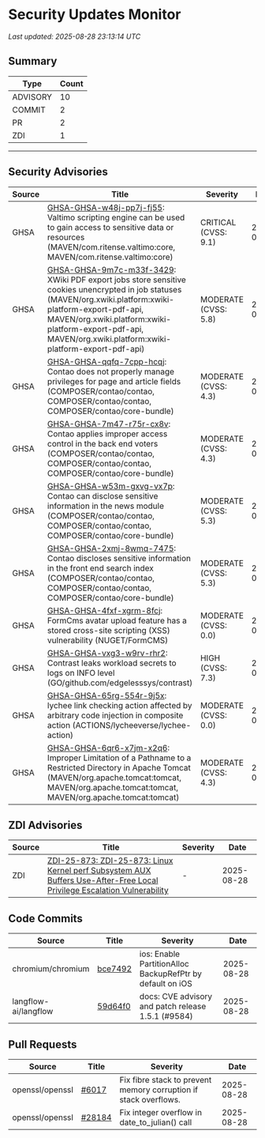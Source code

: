 # Security Updates Monitor

*Last updated: 2025-08-28 23:13:14 UTC*

## Summary
| Type | Count |
|------|-------|
| ADVISORY | 10 |
| COMMIT | 2 |
| PR | 2 |
| ZDI | 1 |

---

## Security Advisories

| Source | Title | Severity | Date |
|--------|-------|----------|------|
| GHSA | [GHSA-GHSA-w48j-pp7j-fj55](https://github.com/advisories/GHSA-w48j-pp7j-fj55): Valtimo scripting engine can be used to gain access to sensitive data or resources (MAVEN/com.ritense.valtimo:core, MAVEN/com.ritense.valtimo:core) | CRITICAL (CVSS: 9.1) | 2025-08-28 |
| GHSA | [GHSA-GHSA-9m7c-m33f-3429](https://github.com/advisories/GHSA-9m7c-m33f-3429): XWiki PDF export jobs store sensitive cookies unencrypted in job statuses (MAVEN/org.xwiki.platform:xwiki-platform-export-pdf-api, MAVEN/org.xwiki.platform:xwiki-platform-export-pdf-api, MAVEN/org.xwiki.platform:xwiki-platform-export-pdf-api) | MODERATE (CVSS: 5.8) | 2025-08-28 |
| GHSA | [GHSA-GHSA-qqfq-7cpp-hcqj](https://github.com/advisories/GHSA-qqfq-7cpp-hcqj): Contao does not properly manage privileges for page and article fields (COMPOSER/contao/contao, COMPOSER/contao/contao, COMPOSER/contao/core-bundle) | MODERATE (CVSS: 4.3) | 2025-08-28 |
| GHSA | [GHSA-GHSA-7m47-r75r-cx8v](https://github.com/advisories/GHSA-7m47-r75r-cx8v): Contao applies improper access control in the back end voters (COMPOSER/contao/contao, COMPOSER/contao/contao, COMPOSER/contao/core-bundle) | MODERATE (CVSS: 4.3) | 2025-08-28 |
| GHSA | [GHSA-GHSA-w53m-gxvg-vx7p](https://github.com/advisories/GHSA-w53m-gxvg-vx7p): Contao can disclose sensitive information in the news module (COMPOSER/contao/contao, COMPOSER/contao/contao, COMPOSER/contao/core-bundle) | MODERATE (CVSS: 5.3) | 2025-08-28 |
| GHSA | [GHSA-GHSA-2xmj-8wmq-7475](https://github.com/advisories/GHSA-2xmj-8wmq-7475): Contao discloses sensitive information in the front end search index (COMPOSER/contao/contao, COMPOSER/contao/contao, COMPOSER/contao/core-bundle) | MODERATE (CVSS: 5.3) | 2025-08-28 |
| GHSA | [GHSA-GHSA-4fxf-xgrm-8fcj](https://github.com/advisories/GHSA-4fxf-xgrm-8fcj): FormCms avatar upload feature has a stored cross-site scripting (XSS) vulnerability (NUGET/FormCMS) | MODERATE (CVSS: 0.0) | 2025-08-28 |
| GHSA | [GHSA-GHSA-vxg3-w9rv-rhr2](https://github.com/advisories/GHSA-vxg3-w9rv-rhr2): Contrast leaks workload secrets to logs on INFO level (GO/github.com/edgelesssys/contrast) | HIGH (CVSS: 7.3) | 2025-08-28 |
| GHSA | [GHSA-GHSA-65rg-554r-9j5x](https://github.com/advisories/GHSA-65rg-554r-9j5x): lychee link checking action affected by arbitrary code injection in composite action (ACTIONS/lycheeverse/lychee-action) | MODERATE (CVSS: 0.0) | 2025-08-28 |
| GHSA | [GHSA-GHSA-6qr6-x7jm-x2q6](https://github.com/advisories/GHSA-6qr6-x7jm-x2q6): Improper Limitation of a Pathname to a Restricted Directory in Apache Tomcat (MAVEN/org.apache.tomcat:tomcat, MAVEN/org.apache.tomcat:tomcat, MAVEN/org.apache.tomcat:tomcat) | MODERATE (CVSS: 4.3) | 2022-05-14 |

## ZDI Advisories

| Source | Title | Severity | Date |
|--------|-------|----------|------|
| ZDI | [ZDI-25-873: ZDI-25-873: Linux Kernel perf Subsystem AUX Buffers Use-After-Free Local Privilege Escalation Vulnerability](http://www.zerodayinitiative.com/advisories/ZDI-25-873/) | - | 2025-08-28 |

## Code Commits

| Source | Title | Severity | Date |
|--------|-------|----------|------|
| chromium/chromium | [bce7492](https://github.com/chromium/chromium/commit/bce7492c0e8c0d16db6aa98146ac64190e754465) | ios: Enable PartitionAlloc BackupRefPtr by default on iOS | 2025-08-28 |
| langflow-ai/langflow | [59d64f0](https://github.com/langflow-ai/langflow/commit/59d64f0cf513591a1edb1f06eac29fdc122c8204) | docs: CVE advisory and patch release 1.5.1 (#9584) | 2025-08-28 |

## Pull Requests

| Source | Title | Severity | Date |
|--------|-------|----------|------|
| openssl/openssl | [#6017](https://github.com/openssl/openssl/pull/6017) | Fix fibre stack to prevent memory corruption if stack overflows. | 2025-08-28 |
| openssl/openssl | [#28184](https://github.com/openssl/openssl/pull/28184) | Fix integer overflow in date_to_julian() call | 2025-08-28 |

